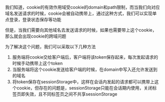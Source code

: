 我们知道，cookie的有效作用域受cookie的domain和path限制，而当我们向对应域名发送请求的时候，cookie会被自动携带上，通过这种方式，我们可以实现单点登录，登录状态保存等功能

但是，当我们需要向其他域名去发送请求的时候，如果也需要带上这个cookie，那么就会出现cookie的跨域问题

为了解决这个问题，我们可以采取以下几种方法

1. 服务端将cookie交给客户端后，客户端将该token保存起来，每次发起请求的时候手动携带上这个token
2. 当服务端将这个cookie发送给客户端的时候，在domain中写入还允许发送到的域名
3. 将token保存在sessionStorage中，这样在会话内发起的请求都可以携带上这个cookie，但存在的问题是，sessionStorage只能在会话期内使用，关闭标签页即失效，且不同标签页之间不共享sessionStorage